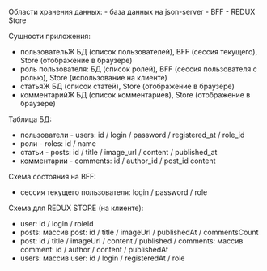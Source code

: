 Области хранения данных: - база данных на json-server - BFF - REDUX Store

Сущности приложения:

-   пользовательЖ БД (список пользователей), BFF (сессия текущего), Store (отображение в браузере)
-   роль пользователя: БД (список ролей), BFF (сессия пользователя с ролью), Store (использование на клиенте)
-   статьяЖ БД (список статей), Store (отображение в браузере)
-   комментарийЖ БД (список комментариев), Store (отображение в браузере)

Таблица БД:

-   пользователи - users: id / login / password / registered_at / role_id
-   роли - roles: id / name
-   статьи - posts: id / title / image_url / content / published_at
-   комментарии - comments: id / author_id / post_id content

Схема состояния на BFF:

-   сессия текущего пользователя: login / password / role

Схема для REDUX STORE (на клиенте):

-   user: id / login / roleId
-   posts: массив post: id / title / imageUrl / publishedAt / commentsCount
-   post: id / title / imageUrl / content / published / comments: массив comment: id / author / content / publishedAt
-   users: массив user: id / login / registeredAt / role
